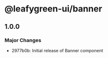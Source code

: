 # @leafygreen-ui/banner

## 1.0.0
### Major Changes

- 2977b0b: Initial release of Banner component
